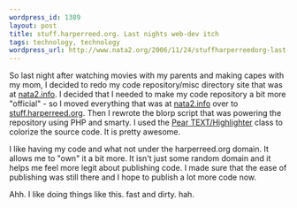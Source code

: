```yaml
--- 
wordpress_id: 1389
layout: post
title: stuff.harperreed.org. Last nights web-dev itch
tags: technology, technology
wordpress_url: http://www.nata2.org/2006/11/24/stuffharperreedorg-last-nights-web-dev-itch/
---
```

<p>So last night after watching movies with my parents and making capes with my mom, I decided to redo my code repository/misc directory site that was at <a href="http://nata2.info/">nata2.info</a>. I decided that I needed to make my code repository a bit more "official" - so I moved everything that was at <a href="http://nata2.info/">nata2.info</a> over to <a href="http://stuff.harperreed.org">stuff.harperreed.org</a>. Then&nbsp;I rewrote the blorp script that was powering the repository using PHP and smarty. I used the <a href="http://pear.php.net/package/Text_Highlighter/">Pear TEXT/Highlighter</a> class to colorize the source code. It is pretty awesome. </p> <p>I like having my code and what not under the harperreed.org domain. It allows me to "own" it a bit more. It isn't just some random domain and it helps me feel more legit about publishing code. I made sure that the ease of publishing was still there and I hope to publish a lot more code now. </p> <p>Ahh. I like doing things like this. fast and dirty. hah. </p>
